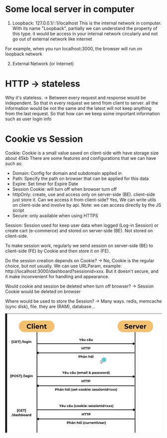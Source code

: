 # Some local server in computer

1. Loopback: 127.0.0.1/::1/localhost
   This is the internal network in computer. With its name "Loopback", partially we can understand the property of this type. it would be access in your internal network circularly and not go out of external network like internet

For example, when you run localhost:3000, the browser will run on loopback network

2. External Network (or Internet)

# HTTP -> stateless

Why it's stateless. -> Between every request and response would be independent.
So that in every request we send from client to server. all the information would be not the same and the latest will not keep anything from the last request. So that how can we keep some important information such as user login info

# Cookie vs Session

Cookie:
Cookie is a small value saved on client-side with have storage size about 45kb
There are some features and configurations that we can have such as:

- Domain: Config for domain and subdomain applied in
- Path: Specify the path on browser that can be applied for this data
- Expire: Set timer for Expire Date
- Session Cookie: will turn off when browser turn off
- httpOnly: create, use and access only on server-side (BE). client-side just store it. Can we access it from client-side? Yes, We can write utils on client-side and involve by api. Note: we can access directly by the JS script
- Secure: only available when using HTTPS

Session:
Session used for keep user data when logged (Log-in Session) or create cart (e-commerce) and stored on server-side (BE). Not stored on client-side.

To make session work, regularly we send session on server-side (BE) to client-side (FE) by Cookie and then store it on (FE).

Do the session creation depends on Cookie?
-> No, Cookie is the regular choice, but not usually. We can use URLParam, example: http://localhost:3000/dashboard?sessionid=xxx. But it doesn't secure, and it make inconvenient for handling and appearance.

Would cookie and session be deleted when turn off browser?
-> Session Cookie would be deleted on browser

Where would be used to store the Session?
-> Many ways. redis, memcache (sync disk), file. they are (RAM), database...

![alt text](image.png)
